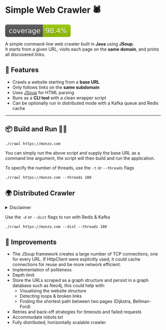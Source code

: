 # Simple Web Crawler 🕷️

<img src="./badges/jacoco.svg" style="display: flex;" alt="jacoco-test-coverage-badge">

A simple command-line web crawler built in **Java** using **JSoup**.  
It starts from a given URL, visits each page on the **same domain**, and prints all discovered links.

## 🚀 Features
- Crawls a website starting from a **base URL**
- Only follows links on the **same subdomain**
- Uses [JSoup](https://jsoup.org/) for HTML parsing
- Runs as a **CLI tool** with a clean wrapper script
- Can be optionally run in distributed mode with a Kafka queue and Redis cache

---

## 📦 Build and Run 🏃🏻

```shell
./crawl https://monzo.com
```

You can simply run the above script and supply the base URL as a command line argument, the script will then build and
run the application.

To specify the number of threads, use the `-t` or `--threads` flags

```shell
./crawl https://monzo.com --threads 100
```

## 🌍 Distributed Crawler

<details>
<summary>Disclaimer</summary>

_This crawler is not fully distributed but rather a first step towards making it fully distributed.
By extracting the queue out into a Kafka instance and the cache into a Redis instance, we loosely couple the queue and
cache from the crawler and make them available to other worker nodes.  
So even though we don't currently have any other worker nodes, and some parts of the system are still very much
purpose-built for one machine, we are well on our way to a modular web crawler that can be run on one machine or in a
cluster or swarm of crawler containers on Kubernetes (or your choice of container orchestration platform).  
Each crawler in the distributed cluster could also be utilising concurrency across hundreds of threads to process links,
therefore we combine the power of concurrency and distribution ⚡️._
</details>

Use the `-d` or `--dist` flags to run with Redis & Kafka
```shell
./crawl https://monzo.com --dist --threads 100
```

## 📝 Improvements
- The JSoup framework creates a large number of TCP connections, one for every URL. 
If HttpClient were explicitly used, it could cache connections for reuse and be more network efficient.
- Implementation of politeness
- Depth limit
- Store the URLs scraped as a graph structure and persist in a graph database such as Neo4j, this could help with:
    - Visualising the website structure 
    - Detecting loops & broken links
    - Finding the shortest path between two pages (Dijkstra, Bellman-Ford)
- Retries and back-off strategies for timeouts and failed requests
- Accommodate robots.txt
- Fully distributed, horizontally scalable crawler
